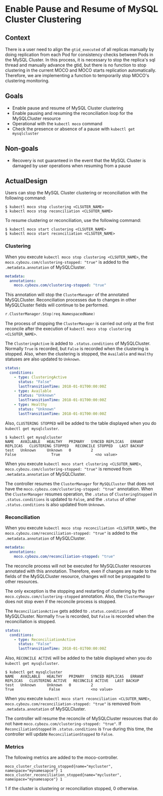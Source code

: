 # Enable Pause and Resume of MySQL Cluster Clustering

## Context

There is a user need to align the `gtid_executed` of all replicas manually
by doing replication from each Pod for consistency checks between Pods in the MySQL Cluster.
In this process, it is necessary to stop the replica's sql thread and manually advance the gtid,
but there is no function to stop clustering in the current MOCO and MOCO starts replication automatically.
Therefore, we are implementing a function to temporarily stop MOCO's clustering monitoring.

## Goals

* Enable pause and resume of MySQL Cluster clustering
* Enable pausing and resuming the reconciliation loop for the MySQLCluster resource
* Operational with the `kubectl moco` command
* Check the presence or absence of a pause with `kubectl get mysqlcluster`

## Non-goals

* Recovery is not guaranteed in the event that the MySQL Cluster is damaged by user operations when resuming from a pause

## ActualDesign

Users can stop the MySQL Cluster clustering or reconciliation with the following command:

```console
$ kubectl moco stop clustering <CLSUTER_NAME>
$ kubectl moco stop reconciliation <CLSUTER_NAME>
```

To resume clustering or reconciliation, use the following command:

```console
$ kubectl moco start clustering <CLSUTER_NAME>
$ kubectl moco start reconciliation <CLSUTER_NAME>
```

### Clustering

When you execute `kubectl moco stop clustering <CLSUTER_NAME>`,
the `moco.cybozu.com/clustering-stopped: "true"` is added to the `.metadata.annotation` of MySQLCluster.

```yaml
metadata:
  annotations:
    moco.cybozu.com/clustering-stopped: "true"
```

This annotation will stop the `ClusterManager` of the annotated MySQLCluster.
Reconciliation processes due to changes in other MySQLCluster fields will continue to be performed.

```go
r.ClusterManager.Stop(req.NamespacedName)
```

The process of stopping the `ClusterManager` is carried out only at the first reconcile
after the execution of `kubectl moco stop clustering <CLSUTER_NAME>`.

The `ClusteringActive` is added to `.status.conditions` of MySQLCluster.
Normally `True` is recorded, but `False` is recorded when the clustering is stopped.
Also, when the clustering is stopped, the `Available` and `Healthy` statuses are also updated to `Unknown`.

```yaml
status:
  conditions:
    - type: ClusteringActive
      status: "False"
      lastTransitionTime: 2018-01-01T00:00:00Z
    - type: Available
      status: "Unknown"
      lastTransitionTime: 2018-01-01T00:00:00Z
    - type: Healthy
      status: "Unknown"
      lastTransitionTime: 2018-01-01T00:00:00Z
```

Also, `CLUSTERING STOPPED` will be added to the table displayed when you do `kubectl get mysqlcluster`.

```console
$ kubectl get mysqlcluster
NAME   AVAILABLE   HEALTHY   PRIMARY   SYNCED REPLICAS   ERRANT REPLICAS   CLUSTERING STOPPED   RECONCILE STOPPED   LAST BACKUP
test   Unknown     Unknown   0         2                                   False                True                <no value>
```

When you execute `kubectl moco start clustering <CLSUTER_NAME>`,
`moco.cybozu.com/clustering-stopped: "true"` is removed from `.metadata.annotation` of MySQLCluster.

The controller resumes the `ClusterManager` for `MySQLCluster` that does not have the `moco.cybozu.com/clustering-stopped: "true"` annotation.
When the `ClusterManager` resumes operation, the `.status` of `ClusteringStopped` in `.status.conditions` is updated to `False`,
and the `.status` of other `.status.conditions` is also updated from `Unknown`.

### Reconciliation

When you execute `kubectl moco stop reconciliation <CLSUTER_NAME>`,
the `moco.cybozu.com/reconciliation-stopped: "true"` is added to the `.metadata.annotation` of MySQLCluster.

```yaml
metadata:
  annotations:
    moco.cybozu.com/reconciliation-stopped: "true"
```

The reconcile process will not be executed for MySQLCluster resources annotated with this annotation.
Therefore, even if changes are made to the fields of the MySQLCluster resource, changes will not be propagated to other resources.

The only exception is the stopping and restarting of clustering by the `moco.cybozu.com/clustering-stopped` annotation.
Also, the `ClusterManager` does not stop even if the reconcile process is stopped.

The `ReconciliationActive` gets added to `.status.conditions` of MySQLCluster.
Normally `True` is recorded, but `False` is recorded when the reconciliation is stopped.

```yaml
status:
  conditions:
    - type: ReconciliationActive
      status: "False"
      lastTransitionTime: 2018-01-01T00:00:00Z
```

Also, `RECONCILE ACTIVE` will be added to the table displayed when you do `kubectl get mysqlcluster`.

```console
$ kubectl get mysqlcluster
NAME   AVAILABLE   HEALTHY   PRIMARY   SYNCED REPLICAS   ERRANT REPLICAS   CLUSTERING ACTIVE   RECONCILE ACTIVE   LAST BACKUP
test   Unknown     Unknown   0         2                                   True                False              <no value>
```

When you execute `kubectl moco start reconciliation <CLSUTER_NAME>`,
`moco.cybozu.com/reconciliation-stopped: "true"` is removed from `.metadata.annotation` of MySQLCluster.

The controller will resume the reconcile of MySQLCluster resources that do not have `moco.cybozu.com/clustering-stopped: "true"`.
If `ReconciliationStopped` in `.status.conditions` is `True` during this time, the controller will update `ReconciliationStopped` to `False`.

### Metrics

The following metrics are added to the moco-controller.

```
moco_cluster_clustering_stopped{name="mycluster", namespace="mynamesapce"} 1
moco_cluster_reconciliation_stopped{name="mycluster", namespace="mynamesapce"} 1
```

1 if the cluster is clustering or reconciliation stopped, 0 otherwise.
